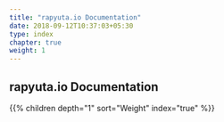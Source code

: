 ```yaml
---
title: "rapyuta.io Documentation"
date: 2018-09-12T10:37:03+05:30
type: index
chapter: true
weight: 1
---
```



## rapyuta.io Documentation

{{% children depth="1" sort="Weight" index="true" %}}
